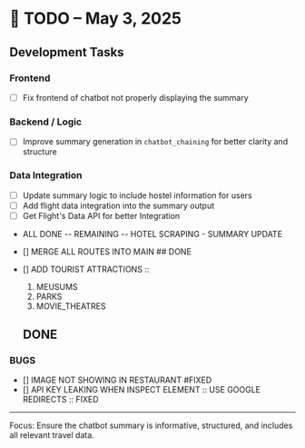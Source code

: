 # 📝 TODO – May 3, 2025

##  Development Tasks

###  Frontend
- [ ] Fix frontend of chatbot not properly displaying the summary

###  Backend / Logic
- [ ] Improve summary generation in `chatbot_chaining` for better clarity and structure

###  Data Integration
- [ ] Update summary logic to include hostel information for users
- [ ] Add flight data integration into the summary output
- [ ] Get Flight's Data API for better Integration
- ALL DONE -- REMAINING  -- HOTEL SCRAPING - SUMMARY UPDATE



- [] MERGE ALL ROUTES INTO MAIN  ## DONE

- [] ADD TOURIST ATTRACTIONS :: 
    1. MEUSUMS
    2. PARKS
    3. MOVIE_THEATRES
     ## DONE 

### BUGS
- []  IMAGE NOT SHOWING IN RESTAURANT #FIXED
- []  API KEY LEAKING WHEN INSPECT ELEMENT :: USE GOOGLE REDIRECTS :: FIXED

---

 Focus: Ensure the chatbot summary is informative, structured, and includes all relevant travel data.
